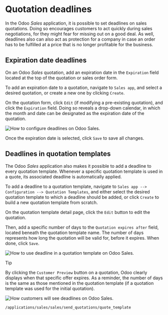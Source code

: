 # Quotation deadlines

In the Odoo *Sales* application, it is possible to set deadlines on
sales quotations. Doing so encourages customers to act quickly during
sales negotiations, for they might fear for missing out on a good deal.
As well, deadlines also can also act as protection for a company in case
an order has to be fulfilled at a price that is no longer profitable for
the business.

## Expiration date deadlines

On an Odoo *Sales* quotation, add an expiration date in the `Expiration`
field located at the top of the quotation or sales order form.

To add an expiration date to a quotation, navigate to `Sales app`, and
select a desired quotation, or create a new one by clicking `Create`.

On the quotation form, click `Edit` (if modifying a pre-existing
quotation), and click the `Expiration` field. Doing so reveals a
drop-down calendar, in which the month and date can be designated as the
expiration date of the quotation.

![How to configure deadlines on Odoo
Sales.](deadline/quotation-deadlines-expiration-field.png)

Once the expiration date is selected, click `Save` to save all changes.

## Deadlines in quotation templates

The Odoo *Sales* application also makes it possible to add a deadline to
every quotation template. Whenever a specific quotation template is used
in a quote, its associated deadline is automatically applied.

To add a deadline to a quotation template, navigate to `Sales app -->
Configuration
--> Quotation Templates`, and either select the desired quotation
template to which a deadline should be added, or click `Create` to build
a new quotation template from scratch.

On the quotation template detail page, click the `Edit` button to edit
the quotation.

Then, add a specific number of days to the `Quotation expires after`
field, located beneath the quotation template name. The number of days
represents how long the quotation will be valid for, before it expires.
When done, click `Save`.

![How to use deadline in a quotation template on Odoo
Sales.](deadline/quotation-deadlines-expires-after.png)

<div class="tip">

<div class="title">

Tip

</div>

By clicking the `Customer Preview` button on a quotation, Odoo clearly
displays when that specific offer expires. As a reminder, the number of
days is the same as those mentioned in the quotation template (if a
quotation template was used for the initial quotation).

![How customers will see deadlines on Odoo
Sales.](deadline/quotation-deadlines-preview.png)

</div>

<div class="seealso">

`/applications/sales/sales/send_quotations/quote_template`

</div>
